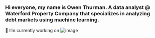 ### Hi everyone, my name is Owen Thurman. A data analyst @ Waterford Property Company that specializes in analyzing debt markets using machine learning. 


🔭 I’m currently working on
      ![image](https://user-images.githubusercontent.com/96508222/213822816-4c151070-9af3-47c1-bcfa-517391ddc679.png)



<!--
**omthurman/omthurman** is a ✨ _special_ ✨ repository because its `README.md` (this file) appears on your GitHub profile.

Here are some ideas to get you started:

- 🔭 I’m currently working on ...
- 🌱 I’m currently learning ...
- 👯 I’m looking to collaborate on ...
- 🤔 I’m looking for help with ...
- 💬 Ask me about ...
- 📫 How to reach me: ...
- 😄 Pronouns: ...
- ⚡ Fun fact: ...
-->
